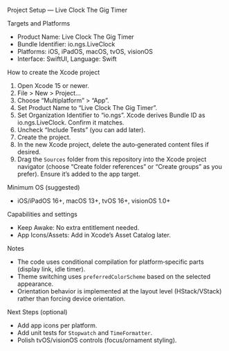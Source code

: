 Project Setup — Live Clock The Gig Timer

Targets and Platforms
- Product Name: Live Clock The Gig Timer
- Bundle Identifier: io.ngs.LiveClock
- Platforms: iOS, iPadOS, macOS, tvOS, visionOS
- Interface: SwiftUI, Language: Swift

How to create the Xcode project
1) Open Xcode 15 or newer.
2) File > New > Project…
3) Choose “Multiplatform” > “App”.
4) Set Product Name to “Live Clock The Gig Timer”.
5) Set Organization Identifier to “io.ngs”. Xcode derives Bundle ID as io.ngs.LiveClock. Confirm it matches.
6) Uncheck “Include Tests” (you can add later).
7) Create the project.
8) In the new Xcode project, delete the auto‑generated content files if desired.
9) Drag the `Sources` folder from this repository into the Xcode project navigator (choose “Create folder references” or “Create groups” as you prefer). Ensure it’s added to the app target.

Minimum OS (suggested)
- iOS/iPadOS 16+, macOS 13+, tvOS 16+, visionOS 1.0+

Capabilities and settings
- Keep Awake: No extra entitlement needed.
- App Icons/Assets: Add in Xcode’s Asset Catalog later.

Notes
- The code uses conditional compilation for platform‑specific parts (display link, idle timer).
- Theme switching uses `preferredColorScheme` based on the selected appearance.
- Orientation behavior is implemented at the layout level (HStack/VStack) rather than forcing device orientation.

Next Steps (optional)
- Add app icons per platform.
- Add unit tests for `Stopwatch` and `TimeFormatter`.
- Polish tvOS/visionOS controls (focus/ornament styling).

